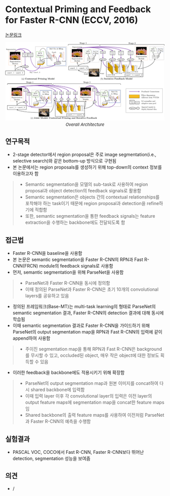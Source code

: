 # Contextual Priming and Feedback for Faster R-CNN (ECCV, 2016)

[논문링크](https://link.springer.com/chapter/10.1007/978-3-319-46448-0_20)

<p align="center">
    <img width="800" alt='fig1' src="./img/02_19_01.png?raw=true"></br>
    <em><font size=2>Overall Architecture</font></em>
</p>

## 연구목적
- 2-stage detector에서 region proposal은 주로 image segmentation(i.e., selective search)와 같은 bottom-up 방식으로 구현됨
- 본 논문에서는 region proposals를 생성하기 위해 top-down의 context 정보를 이용하고자 함
> - Semantic segmentation을 모델의 sub-task로 사용하여 region proposal과 object detection의 feedback signals로 활용함
> - Semantic segmentation은 objects 간의 contextual relationships를 포착해야 하는 task이기 때문에 region proposal과 detection을 refine하기에 적합함
> - 또한, semantic segmentation을 통한 feedback signals는 feature extraction을 수행하는 backbone에도 전달되도록 함

## 접근법
- Faster R-CNN을 baseline을 사용함
- 본 논문은 semantic segmentation을 Faster R-CNN의 RPN과 Fast R-CNN(FRCN) module의 feedback signals로 사용함
- 먼저, semantic segmentation을 위해 ParseNet을 사용함
> - ParseNet과 Faster R-CNN을 동시에 정의함
> - 이때 정의된 ParseNet과 Faster R-CNN은 초기 10개의 convolutional layers를 공유하고 있음
- 정의된 프레임워크(Base-MT)는 multi-task learning의 형태로 ParseNet의 semantic segmentation 결과, Faster R-CNN의 detection 결과에 대해 동시에 학습됨
- 이때 semantic segmentation 결과로 Faster R-CNN을 가이드하기 위해 ParseNet의 output segmentation map을 RPN과 Fast R-CNN의 입력에 같이 append하여 사용함
> - 주이진 segmentation map을 통해 RPN과 Fast R-CNN은 background를 무시할 수 있고, occluded된 object, 매우 작은 object에 대한 정보도 획득할 수 있음
- 이러한 feedback을 backbone에도 적용시키기 위해 확장함
> - ParseNet의 output segmentation map과 원본 이미지를 concat하여 다시 shared backbone에 입력함
> - 이때 입력 layer 이후 각 convolutional layer의 입력은 이전 layer의 output feature maps에 segmentation map을 concat한 feature maps임
> - Shared backbone의 출력 feature maps를 사용하여 이전처럼 ParseNet과 Faster R-CNN의 예측을 수행함

## 실험결과
- PASCAL VOC, COCO에서 Fast R-CNN, Faster R-CNN보다 뛰어난 detection, segmentation 성능을 보여줌

## 의견
- / 
